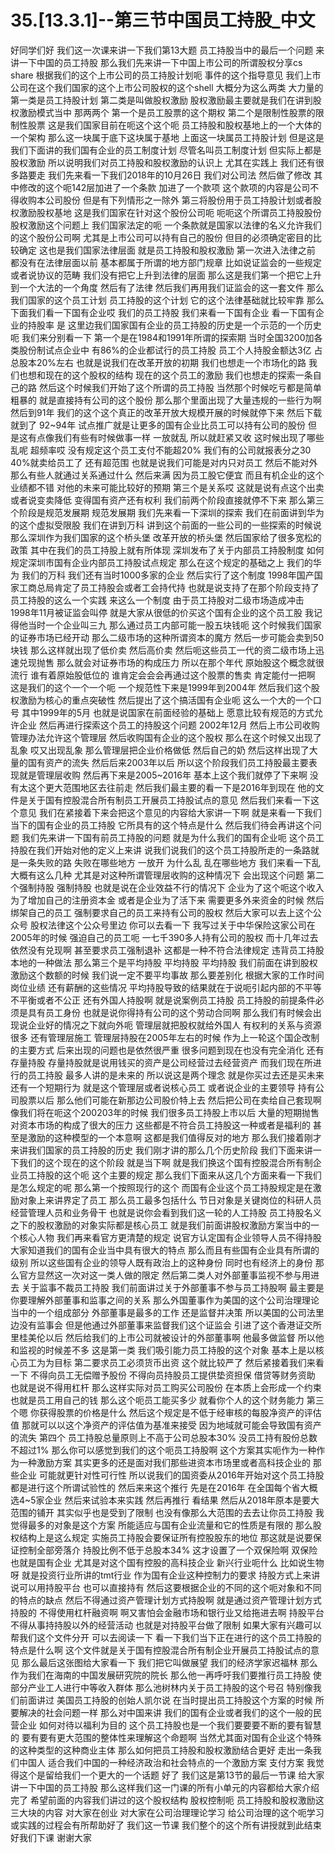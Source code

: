# 35.[13.3.1]--第三节中国员工持股_中文

好同学们好
我们这一次课来讲一下我们第13大题
员工持股当中的最后一个问题
来讲一下中国的员工持股
那么我们先来讲一下中国上市公司的所谓股权分享cs share
根据我们的这个上市公司的员工持股计划呃
事件的这个指导意见
我们上市公司在这个我们国家的这个上市公司股权的这个shell
大概分为这么两类
大力量的
第一类是员工持股计划
第二类是叫做股权激励
股权激励最主要就是我们在讲到股权激励模式当中
那两两个
第一个是员工股票的这个期权
第二个是限制性股票的限制性股票
这是我们国家目前在呃这个这个呃
员工持股和股权基地上的一个大体的一个架构
那么这一块属于底下这块属于基地
上面这一块属员工持股计划
但是这是我们下面讲的我们国有企业的员工制度计划
尽管名叫员工制度计划
但实际上都是股权激励
所以说明我们对员工持股和股权激励的认识上
尤其在实践上
我们还有很多路要走
我们先来看一下我们2018年的10月26日
我们对公司法
然后做了修改
其中修改的这个呃142层加进了一个条款
加进了一个款项
这个款项的内容是公司不得收购本公司股份
但是有下列情形之一除外
第三将股份用于员工持股计划或者股权激励股权基地
这是我们国家在针对这个股份公司呃
呃呃这个所谓员工持股股份股权激励这个问题上
我们国家法定的呃
一个条款就是国家以法律的名义允许我们的这个股份公司啊
尤其是上市公司可以持有自己的股份
但目的必须确定密目的比较确定
这也是我们国家法律层面
就是员工持股和股权激励
第一次进入法律之前
都没有在法律层面以前
基本都属于所谓的地方部门规章
比如说证监会的一些规定或者说协议的范畴
我们没有把它上升到法律的层面
那么这是我们第一个把它上升到一个大法的一个角度
然后有了法律
然后我们再用我们证监会的这一套文件
那么我们国家的这个员工计划
员工持股的这个计划
它的这个法律基础就比较牢靠
那么下面我们看一下国有企业哎
我们的员工持股
我们来看一下国有企业
看一下国有企业的持股率
是
这里边我们国家国有企业的员工持股的历史是一个示范的一个历史呃
我们来分别看一下
第一个是在1984和1991年所谓的探索期
当时全国3200加各类股份制试点企业中
有86%的企业都试行的员工持股
员工个人持股金额达3亿
占总股本20%左右
也就是说我们在改革开放的初期
我们也想走一个市场化的路
我们也想和现在的这个股权的结构
现在的这个员工的激励
我们也想走的探索一条自己的路
然后这个时候我们开始了这个所谓的员工持股
当然那个时候吃亏都是简单粗暴的
就是直接持有公司的这个股份
那么那个里面出现了大量违规的一些行为啊
然后到91年
我们的这个这个真正的改革开放大规模开展的时候就停下来
然后下载就到了
92~94年
试点推广就是让更多的国有企业比员工可以持有公司的股份
但是这有点像我们有些有时候做事一样
一放就乱
所以就赶紧又收
这时候出现了哪些乱呢
超频率哎
没有规定这个员工支付不能超20%
我们有的公司就报表分之30
40%就卖给员工了
还有超范围
也就是说我们可能是对内只对员工
然后不能对外
那么有些人就通过关系通过什么
然后来满
因为员工股它便宜
而且有机企业的这个业绩都不错
对他的未来可能比较好的预期
第三个是关系哎
这就是说有点这个出卖或者说变卖降低
变得国有资产还有权利
我们前两个阶段直接就停不下来
那么第三个阶段是规范发展期
规范发展期
我们先来看一下深圳的探索
我们在前面讲到华为的这个虚拟受限股
我们在讲到万科
讲到这个前面的一些公司的一些探索的时候说
那么深圳作为我们国家的这个桥头堡
改革开放的桥头堡
然后国家给了很多宽松的政策
其中在我们的员工持股上就有所体现
深圳发布了关于内部员工持股制度
如何规定深圳市国有企业内部员工持股试点规定
那么在这个规定的基础之上
我们的华为
我们的万科
我们还有当时1000多家的企业
然后实行了这个制度
1998年国产国家工商总局肯定了员工持股会或者工会持代持
也就是说支持了在那个阶段支持了员工持股的这么一个实践
来这么一个制度
由于员工持股对二级市场造成冲击
1998年11月被证监会叫停
就是大家从很低的价买这个国有企业的这个员工股
我记得他当时一个企业叫三九
那么通过员工内部可能一股五块钱呃
这个时候我们国家的证券市场已经开动
那么二级市场的这种所谓资本的魔方
然后一步可能会卖到50块钱
那么这样就出现了低价卖
然后高价卖
然后呃这些员工一代的资二级市场上迅速兑现抛售
那么就会对证券市场的构成压力
所以在那个年代
原始股这个概念就很流行
谁有着原始股低位的
谁肯定会会会再通过这个股票的售卖
肯定能付一把啊
这是我们的这个一个一个呃
一个规范性下来是1999年到2004年
然后我们这个股权激励为核心的重点突破性
然后提出了这个搞活国有企业呃
这么一个大的一个口号
其中1999年的5月
也就是说国家在前面经验的基础上
愿意比较有规范的方式允许企业
然后再进行探索这个员工的持股这个问题
2002年12月
然后上市公司收购管理办法允许这个管理层
然后收购国有企业的这个股权
那么在这个时候又出现了乱象
哎又出现乱象
那么管理层把企业价格做低
然后自己的奶
然后这样出现了大量的国有资产的流失
然后后来2003年以后
所以这个阶段我们员工持股最主要表现就是管理层收购
然后再下来是2005~2016年
基本上这个我们就停了下来啊
没有太这个更大范围地区去往前走
然后我们最主要的看一下是2016年到现在
他的文件是关于国有控股混合所有制员工开展员工持股试点的意见
然后我们来看一下这个意见
我们在紧接着下来会把这个意见的内容给大家讲一下啊
就是来看一下我们当下的国有企业的员工持股
它所具有的这个特点是什么
然后我们待会再讲这个问题
我们先来讲一下国有前员工持股的问题
就是为什么我们的国有企业呃
这个员工持股在我们开始对他的定义上来讲
说我们说我们的这个员工持股所走的一条路就是一条失败的路
失败在哪些地方
一放开
为什么乱
乱在哪些地方
我们来看一下乱大概有这么几种
尤其是对这种所谓管理层收购的这种情况下
会出现这个问题
第二个强制持股
强制持股
也就是说在企业效益不行的情况下
企业为了这个呃这个收入
为了增加自己的注册资本金
或者是企业为了活下来
需要更多外来资金的时候
然后绑架自己的员工
强制要求自己的员工来持有公司的股权
然后大家可以去上这个公众号
股权法律这个公众号里边
你可以去看一下
我写过关于中华保险这家公司在2005年的时候
强迫自己的员工呃
一七千390多人持有公司的股权
而十几年过去依然没有兑现啊
甚至要求员工强制退补
这都是一种不符合法律规定
违背员工持股本地的一种做法
那么第三个是平均持股
平均持股
平均持股
我们前面在讲到股权激励这个数额的时候
我们说一定不要平均事故
那么要差别化
根据大家的工作时间
岗位业绩
还有薪酬的这些情况
平均持股导致的结果就在于说呃引起内部的不平等不平衡或者不公正
还有外国人持股啊
就是说案例员工持股
员工持股的前提条件必须是具有员工身份
也就是说你得持有公司的这个劳动合同啊
那么我们有时候会出现说企业好的情况之下就向外呃
管理层就把股权就给外国人
有权利的关系与资源很多
还有管理层施工
管理层持股在2005年左右的时候
作为上一轮这个国企改制的主要方式
后来出现的问题也是依然很严重
很多问题到现在也没有完全消化
还有存量持股
存量持股就是说用钱买的资产是公司经营过去经营资产
而我们现在所进行的员工持股
最多人讲的是未来的
所以说这是两个理念
就是你买过去还是买未来
还有一个短期行为
就是这个管理层或者说核心员工
或者说企业的主要领导
持有公司股票以后
那么他们可能在新那边公司股价特上去
然后把公司在卖给自己套现啊
像我们将在呃这个200203年的时候
我们很多员工持股上市以后
大量的短期抛售
对资本市场的构成了很大的压力
这些都是不符合员工持股这一种或者是福利的
甚至是激励的这种模型的一个本意啊
这都是我们值得反对的地方
那么我们接着刚才来讲我们国家的员工持股的历史
我们刚才讲的那么几个历史阶段
我们下面来讲一下我们的这个现在的这个阶段
就是当下啊
就是我们换这个国有控股混合所有制企业员工持股的这个呃
这个主要的规定
那么我们下面来从这几个方面来看一下我们是怎么规定的呢
那么第一个按照现行的这个
而国有企业这个员工持股规定是在激励对象上来讲界定了员工
那么员工最多包括什么
节日对象是关键岗位的科研人员
经营管理人员和业务骨干
也就是说你会看到我们这一轮的人工持股
员工持股名义之下的股权激励的对象实际都是核心员工
就是我们前面讲股权激励方案当中的一个核心人物
我们再来看官方更清楚的规定
说官方认定国有企业领导人员不得持股
大家知道我们的国有企业当中具有很大的特点
那么而且有些国有企业具有所谓的级别
所以这些国有企业的领导人既有政治上的这种身份
同时也有经济上的身份
那么官方显然这一次对这一类人做的限定
然后第二类人对外部董事监视不参与用进去
关于监事不裁员工持股
我们前面讲过关于外部董事不参与员工持股啊
最主要是你要理解外部董事和监事之间的关系
那么外国董事作为美国的这个公司治理理论当中的一个组成部分
外部董事是最多的工作
还是监督并决策
所以美国的公司法里边没有监事会
但是他通过外部董事来监督我们这个证监会
引进了这个香港证交所里桂美伦以后
然后给我们的上市公司就被设计的外部董事啊
他最多做监督
所以他和监视的时候差不多
这是第一类
我们吸引能力员工持股的这个对象
基本上是以核心员工为为目标
第二要求员工必须货币出资
这个就比较严了
然后紧接着我们来看一下
不得向员工无偿赠予股份
不得向员持股员工提供垫资担保
借贷等财务资助
也就是说不得用杠杆
那么这样实际对员工购买公司股份
在本质上会形成一个约束
也就是员工用自己的钱
那么这个呃员工能买多少
就看你个人的这个财务能力
第三个嗯
你获得股票的价格是什么
然后这个规定是不低于经审核的每股净资产的评估值
那就可以以这个净资产的评估值为基准来接受
因为地域就可能会导致国有资产的流失
第四个
员工持股总量原则上不高于公司总股本30%
没员工持有股份总数不超过1%
那么你可以感觉到我们的这个呃员工持股啊
这个方案其实呃作为一种作为一种激励方案
其实更多的还是面对我们那些进资本市场里或者高科技企业的
那些企业
可能就更针对性可行性
所以说我们的国资委从2016年开始对这个员工持股
都是进行这个所谓试验性的
然后来来这个推行
先是在2016年
在全国每个省大概选4~5家企业
然后来试验本来实践
然后再推行
看结果
然后从2018年原本是要大范围的铺开
其实似乎也是受到了限制
也没有像那么大范围的去去让你员工持股
我觉得最多的对象是这个方案
所能适应与国有企业流量和它的性质是有限的
那么股权结构上是这么规定
实施员工持股会要保证所有控股股东的地位
那这就是说要保证控制全部旁落介
持股比例不低于总股本34%
这才设置了一个双保险啊
双保险也就是国有企业
尤其是对这个国有控股的高科技企业
新兴行业呃什么
比如说生物呀
就是投资行业所讲的tmt行业
作为国有企业这种控制力的要求
持股方式上来讲
说可以用持股平台
也可以直接持有
然后这要根据企业的不同的这个呃对象和不同的特点的缺点
然后不得通过资产管理计划方式持股啊
就是通过资产管理计划方式持股的
不得使用杠杆融资啊
啊又害怕会金融市场和银行业又给拖进去啊
持股平台不得从事持持股以外的经营活动
也就是对持股平台做了限制
如果大家有兴趣可以帮我们这个文件分开
可以去阅读一下
看一下我们当下正在进行的这个员工持股的特点是什么啊
这个文件就是关于国有控股混合所有制企业开展员工持股试点的意见
那么最后这张图给大家看一下
我们把它叫做展望
我们的经济学家迟福林
那么作为我们在海南的中国发展研究院的院长
那么他一再呼吁我们要推行员工持股
使部分产业工人进行中等收入群体
那么池树林内关于员工持股的这个号召
特别像我们前面讲过
美国员工持股的创始人凯尔说
在当时提出员工持股这个方案的时候
所要解决的社会问题一样
那么对中国来讲
我们的国有企业或者我们的这个一般的民营企业
如何对待以福利为目的
这个员工持股也是一个我们要要要不断的要有智慧的
要有要有更大范围的整体性来理解这个命题啊
当然尤其面对国有企业这个特殊的这种类型的这种商业主体
那么如何把员工持股和股权激励结合更好
走出一条我们中国人
适合我们中国的一种经济政治和社会特点的一个激励方案
支付方案
我觉得这个是留给我们一个更大的一个话题
好了
我们这是第13节的最后一节课
给大家讲一下中国的员工持股
那么这样我们这一门课的所有小单元的内容都给大家介绍完了
希望前面的内容我们讲过的这个股权结构
股权控制呃
员工持股和股权激励这三大块的内容
对大家在创业
对大家在公司治理理论学习
给公司治理的这个呃学习或实践的过程会有所帮助好了
我们这一节课
我们整个的这个所有讲授就到此结束
好我们下课
谢谢大家
